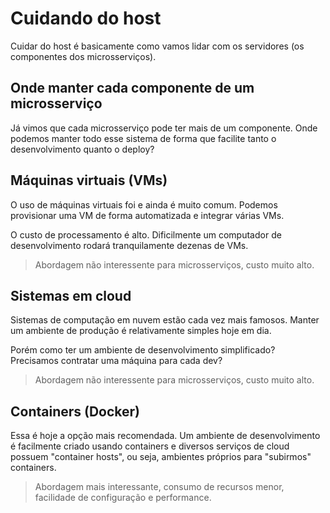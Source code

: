 # Cuidando do host

Cuidar do host é basicamente como vamos lidar com os servidores (os componentes dos microsserviços).

## Onde manter cada componente de um microsserviço

Já vimos que cada microsserviço pode ter mais de um componente. Onde podemos manter todo esse sistema de forma que facilite tanto o desenvolvimento quanto o deploy?

## Máquinas virtuais (VMs)

O uso de máquinas virtuais foi e ainda é muito comum. Podemos provisionar uma VM de forma automatizada e integrar várias VMs.

O custo de processamento é alto. Dificilmente um computador de desenvolvimento rodará tranquilamente dezenas de VMs.

> Abordagem não interessente para microsserviços, custo muito alto.

## Sistemas em cloud

Sistemas de computação em nuvem estão cada vez mais famosos. Manter um ambiente de produção é relativamente simples hoje em dia.

Porém como ter um ambiente de desenvolvimento simplificado? Precisamos contratar uma máquina para cada dev?

> Abordagem não interessente para microsserviços, custo muito alto.

## Containers (Docker)

Essa é hoje a opção mais recomendada. Um ambiente de desenvolvimento é facilmente criado usando containers e diversos serviços de cloud possuem "container hosts", ou seja, ambientes próprios para "subirmos" containers.

> Abordagem mais interessante, consumo de recursos menor, facilidade de configuração e performance.
